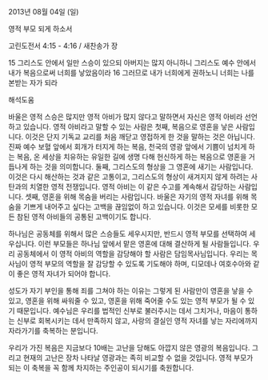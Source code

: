 2013년 08월 04일 (일)

영적 부모 되게 하소서



고린도전서 4:15 - 4:16 / 새찬송가  장


15 그리스도 안에서 일만 스승이 있으되 아버지는 많지 아니하니 그리스도 예수 안에서 내가 복음으로써 너희를 낳았음이라
16 그러므로 내가 너희에게 권하노니 너희는 나를 본받는 자가 되라

해석도움





바울은 영적 스승은 많지만 영적 아비가 많지 않다고 말하면서 자신은 영적 아비라 선언하고 있습니다. 영적 아비라고 말할 수 있는 사람은 첫째, 복음으로 영혼을 낳은 사람입니다. 이것은 단지 기독교 교리를 처음 깨닫고 영접하게 한 것을 말하는 것은 아닙니다. 진짜 예수 보혈 앞에서 회개가 터지게 하는 복음, 천국의 영광 앞에서 기쁨이 넘치게 하는 복음, 온 세상을 치유하는 유일한 길에 생명 다해 헌신하게 하는 복음으로 영혼을 거듭나게 하는 것을 의미합니다. 둘째, 그리스도의 형상을 그 영혼에 새기는 사람입니다. 이것은 다시 해산하는 것과 같은 고통이고, 그리스도의 형상이 새겨지지 않게 하려는 사탄과의 치열한 영적 전쟁입니다. 영적 아비는 이 같은 수고를 계속해서 감당하는 사람입니다. 셋째, 영혼을 위해 목숨을 버리는 사람입니다. 바울은 자기의 영적 자녀를 위해 목숨을 기쁘게 내어주고 싶다는 고백을 끊임없이 하고 있습니다. 이것은 모세를 비롯한 모든 참된 영적 아비들의 공통된 고백이기도 합니다.

하나님은 공동체를 위해서 많은 스승들도 세우시지만, 반드시 영적 부모를 선택하여 세우십니다. 이런 부모들은 하나님 앞에서 맡은 영혼에 대해 결산하게 될 사람들입니다. 우리 공동체에서 이 영적 아비의 역할을 감당해야 할 사람은 담임목사님입니다. 우리는 목사님이 영적 부모의 역할을 잘 감당할 수 있도록 기도해야 하며, 디모데나 여호수아와 같이 좋은 영적 자녀가 되어야 합니다.  

성도가 자기 부인을 통해 죄를 그쳐야 하는 이유는 그렇게 된 사람만이 영혼을 낳을 수 있고, 영혼을 위해 싸워줄 수 있고, 영혼을 위해 죽어줄 수도 있는 영적 부모가 될 수 있기 때문입니다. 예수님은 우리를 법적인 신부로 불러주시는 데서 그치거나, 마음이 통하는 신부로 회복시키는 데서 만족하지 않고, 사랑의 결실인 영적 자녀를 낳는 자리에까지 자라가기를 축복하는 분입니다.   

우리가 가진 복음은 지금보다 10배는 고난을 당해도 아깝지 않은 영광의 복음입니다. 그리고 현재의 고난은 장차 나타날 영광과는 족히 비교할 수 없을 것입니다. 영적 부모가 되는 이 축복을 꼭 함께 차지하는 주인공이 되시기를 축원합니다.